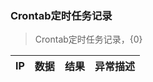 ### <a name="crontab">Crontab定时任务记录</a>

> Crontab定时任务记录，{0}

IP | 数据 | 结果 | 异常描述
-----|-----|-----|-----
